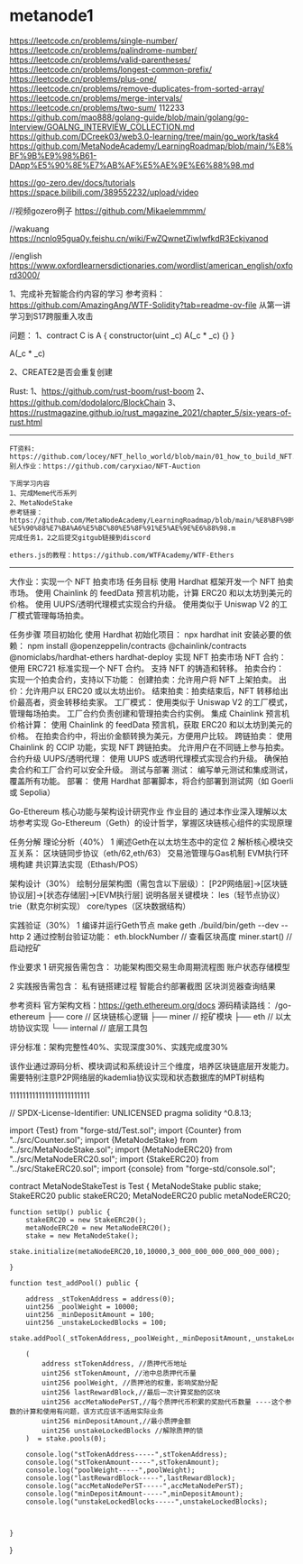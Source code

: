 # metanode1

https://leetcode.cn/problems/single-number/
https://leetcode.cn/problems/palindrome-number/
https://leetcode.cn/problems/valid-parentheses/
https://leetcode.cn/problems/longest-common-prefix/
https://leetcode.cn/problems/plus-one/
https://leetcode.cn/problems/remove-duplicates-from-sorted-array/
https://leetcode.cn/problems/merge-intervals/
https://leetcode.cn/problems/two-sum/
112233
https://github.com/mao888/golang-guide/blob/main/golang/go-Interview/GOALNG_INTERVIEW_COLLECTION.md
https://github.com/DCreek03/web3.0-learning/tree/main/go_work/task4
https://github.com/MetaNodeAcademy/LearningRoadmap/blob/main/%E8%BF%9B%E9%98%B61-DApp%E5%90%8E%E7%AB%AF%E5%AE%9E%E6%88%98.md

https://go-zero.dev/docs/tutorials
https://space.bilibili.com/389552232/upload/video

//视频gozero例子
https://github.com/Mikaelemmmm/

//wakuang
https://ncnlo95gua0y.feishu.cn/wiki/FwZQwnetZiwIwfkdR3Eckjvanod

//english
https://www.oxfordlearnersdictionaries.com/wordlist/american_english/oxford3000/


1、完成补充智能合约内容的学习
参考资料：https://github.com/AmazingAng/WTF-Solidity?tab=readme-ov-file
从第一讲学习到S17跨服重入攻击

问题：
1、contract C is A {
    constructor(uint _c) A(_c * _c) {}
}

A(_c * _c)

2、CREATE2是否会重复创建


Rust:
1、https://github.com/rust-boom/rust-boom
2、https://github.com/dodolalorc/BlockChain
3、https://rustmagazine.github.io/rust_magazine_2021/chapter_5/six-years-of-rust.html

------------------------
    FT资料: https://github.com/locey/NFT_hello_world/blob/main/01_how_to_build_NFT.md
	别人作业：https://github.com/caryxiao/NFT-Auction
	
	下周学习内容
	1、完成Meme代币系列
	2、MetaNodeStake
	参考链接：https://github.com/MetaNodeAcademy/LearningRoadmap/blob/main/%E8%BF%9B%E9%98%B62-%E5%90%88%E7%BA%A6%E5%BC%80%E5%8F%91%E5%AE%9E%E6%88%98.m
	完成任务1，2之后提交gitgub链接到discord
	
	ethers.js的教程：https://github.com/WTFAcademy/WTF-Ethers

------------------------

大作业：实现一个 NFT 拍卖市场
任务目标
使用 Hardhat 框架开发一个 NFT 拍卖市场。
使用 Chainlink 的 feedData 预言机功能，计算 ERC20 和以太坊到美元的价格。
使用 UUPS/透明代理模式实现合约升级。
使用类似于 Uniswap V2 的工厂模式管理每场拍卖。


任务步骤
项目初始化
使用 Hardhat 初始化项目：
npx hardhat init
安装必要的依赖：
  npm install @openzeppelin/contracts @chainlink/contracts @nomiclabs/hardhat-ethers hardhat-deploy
实现 NFT 拍卖市场
NFT 合约：
使用 ERC721 标准实现一个 NFT 合约。
支持 NFT 的铸造和转移。
拍卖合约：
实现一个拍卖合约，支持以下功能：
创建拍卖：允许用户将 NFT 上架拍卖。
出价：允许用户以 ERC20 或以太坊出价。
结束拍卖：拍卖结束后，NFT 转移给出价最高者，资金转移给卖家。
工厂模式：
使用类似于 Uniswap V2 的工厂模式，管理每场拍卖。
工厂合约负责创建和管理拍卖合约实例。
集成 Chainlink 预言机
价格计算：
使用 Chainlink 的 feedData 预言机，获取 ERC20 和以太坊到美元的价格。
在拍卖合约中，将出价金额转换为美元，方便用户比较。
跨链拍卖：
使用 Chainlink 的 CCIP 功能，实现 NFT 跨链拍卖。
允许用户在不同链上参与拍卖。
合约升级
UUPS/透明代理：
使用 UUPS 或透明代理模式实现合约升级。
确保拍卖合约和工厂合约可以安全升级。
测试与部署
测试：
编写单元测试和集成测试，覆盖所有功能。
部署：
使用 Hardhat 部署脚本，将合约部署到测试网（如 Goerli 或 Sepolia）






Go-Ethereum 核心功能与架构设计研究作业
作业目的
通过本作业深入理解以太坊参考实现 Go-Ethereum（Geth）的设计哲学，掌握区块链核心组件的实现原理

任务分解
理论分析（40%）
1 阐述Geth在以太坊生态中的定位
2 解析核心模块交互关系：
区块链同步协议（eth/62,eth/63）
交易池管理与Gas机制
EVM执行环境构建
共识算法实现（Ethash/POS）


架构设计（30%）
绘制分层架构图（需包含以下层级）：
[P2P网络层]->[区块链协议层]->[状态存储层]->[EVM执行层]
说明各层关键模块：
les（轻节点协议）
trie（默克尔树实现）
core/types（区块数据结构）

实践验证（30%）
1 编译并运行Geth节点
make geth
./build/bin/geth --dev --http
2 通过控制台验证功能：
eth.blockNumber // 查看区块高度
miner.start()   // 启动挖矿


作业要求
1 研究报告需包含：
功能架构图交易生命周期流程图
账户状态存储模型

2 实践报告需包含：
私有链搭建过程
智能合约部署截图
区块浏览器查询结果

参考资料
官方架构文档：https://geth.ethereum.org/docs
源码精读路线：
/go-ethereum
├── core      // 区块链核心逻辑
├── miner     // 挖矿模块
├── eth       // 以太坊协议实现
└── internal  // 底层工具包

评分标准：架构完整性40%、实现深度30%、实践完成度30%

该作业通过源码分析、模块调试和系统设计三个维度，培养区块链底层开发能力。需要特别注意P2P网络层的kademlia协议实现和状态数据库的MPT树结构






1111111111111111111111111






// SPDX-License-Identifier: UNLICENSED
pragma solidity ^0.8.13;

import {Test} from "forge-std/Test.sol";
import {Counter} from "../src/Counter.sol";
import {MetaNodeStake} from "../src/MetaNodeStake.sol";
import {MetaNodeERC20} from "../src/MetaNodeERC20.sol";
import {StakeERC20} from "../src/StakeERC20.sol";
import {console} from "forge-std/console.sol";

contract MetaNodeStakeTest is Test {
    MetaNodeStake public stake;
    StakeERC20 public stakeERC20;
    MetaNodeERC20 public metaNodeERC20;

    function setUp() public {
        stakeERC20 = new StakeERC20();
        metaNodeERC20 = new MetaNodeERC20();
        stake = new MetaNodeStake();
        stake.initialize(metaNodeERC20,10,10000,3_000_000_000_000_000_000); 

    }

    function test_addPool() public {

        address _stTokenAddress = address(0);
        uint256 _poolWeight = 10000;
        uint256 _minDepositAmount = 100;
        uint256 _unstakeLockedBlocks = 100;
        stake.addPool(_stTokenAddress,_poolWeight,_minDepositAmount,_unstakeLockedBlocks);

        (
            address stTokenAddress, //质押代币地址
            uint256 stTokenAmount, //池中总质押代币量
            uint256 poolWeight, //质押池的权重，影响奖励分配
            uint256 lastRewardBlock,//最后一次计算奖励的区块
            uint256 accMetaNodePerST,//每个质押代币积累的奖励代币数量 ----这个参数的计算和使用有问题，该方式应该不适用实际业务
            uint256 minDepositAmount,//最小质押金额
            uint256 unstakeLockedBlocks //解除质押的锁
        )  = stake.pools(0);

        console.log("stTokenAddress-----",stTokenAddress);
        console.log("stTokenAmount-----",stTokenAmount);
        console.log("poolWeight-----",poolWeight);
        console.log("lastRewardBlock-----",lastRewardBlock);
        console.log("accMetaNodePerST-----",accMetaNodePerST);
        console.log("minDepositAmount-----",minDepositAmount);
        console.log("unstakeLockedBlocks-----",unstakeLockedBlocks);
        

        
    }

    
}

